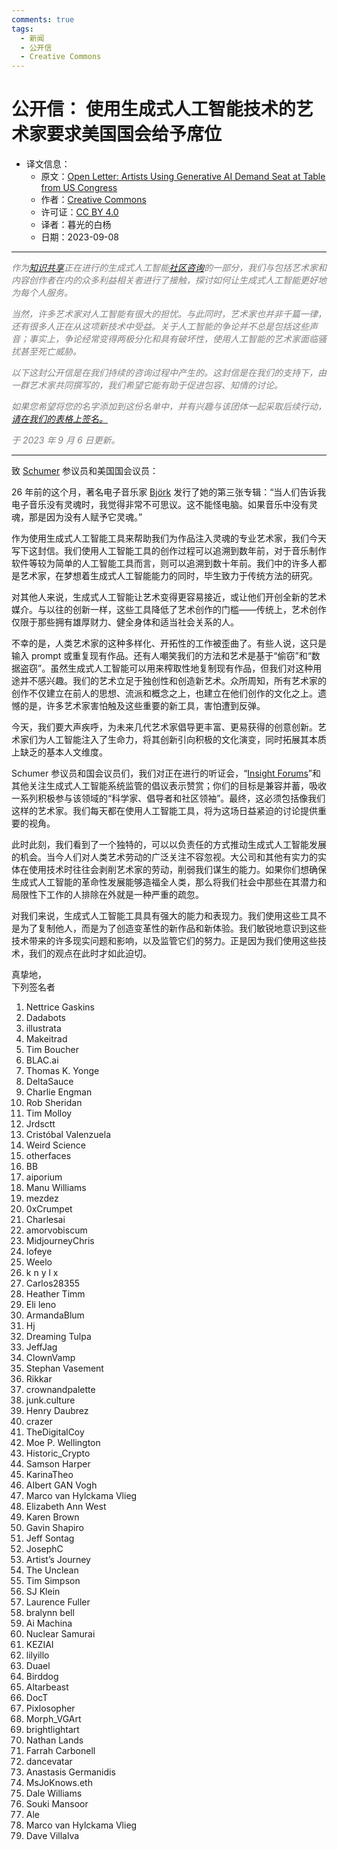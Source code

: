 ```yaml
---
comments: true
tags:
  - 新闻
  - 公开信
  - Creative Commons
---
```


# 公开信： 使用生成式人工智能技术的艺术家要求美国国会给予席位

- 译文信息：
    - 原文：[Open Letter: Artists Using Generative AI Demand Seat at Table from US Congress](https://creativecommons.org/about/program-areas/policy-advocacy-copyright-reform/open-letter-artists-using-generative-ai-demand-seat-at-table-from-us-congress/)
    - 作者：[Creative Commons](https://creativecommons.org)
    - 许可证：[CC BY 4.0](https://creativecommons.org/licenses/by/4.0/)
    - 译者：暮光的白杨
    - 日期：2023-09-08

----

<p style="color:grey;"><em>作为<a href="https://creativecommons.org">知识共享</a>正在进行的生成式人工智能<a href="https://creativecommons.org/tag/ai/">社区咨询</a>的一部分，我们与包括艺术家和内容创作者在内的众多利益相关者进行了接触，探讨如何让生成式人工智能更好地为每个人服务。</em></p>

<p style="color:grey;"><em>当然，许多艺术家对人工智能有很大的担忧。与此同时，艺术家也并非千篇一律，还有很多人正在从这项新技术中受益。关于人工智能的争论并不总是包括这些声音；事实上，争论经常变得两极分化和具有破坏性，使用人工智能的艺术家面临骚扰甚至死亡威胁。</em></p>

<p style="color:grey;"><em>以下这封公开信是在我们持续的咨询过程中产生的。这封信是在我们的支持下，由一群艺术家共同撰写的，我们希望它能有助于促进包容、知情的讨论。</em></p>

<p style="color:grey;"><em>如果您希望将您的名字添加到这份名单中，并有兴趣与该团体一起采取后续行动，<a href="https://docs.google.com/forms/d/e/1FAIpQLSewdpe-W8IeRLyiToQtF4NeNWFN-dMUETe7GGB8ekCPGnlojw/viewform">请在我们的表格上签名。</a></em></p>

<p style="color:grey;"><em>于 2023 年 9 月 6 日更新。</em></p>

----

致 [Schumer] 参议员和美国国会议员：

26 年前的这个月，著名电子音乐家 [Björk] 发行了她的第三张专辑：“当人们告诉我电子音乐没有灵魂时，我觉得非常不可思议。这不能怪电脑。如果音乐中没有灵魂，那是因为没有人赋予它灵魂。”

[Björk]: https://en.wikipedia.org/wiki/Bj%C3%B6rk
[Schumer]: https://en.wikipedia.org/wiki/Chuck_Schumer

作为使用生成式人工智能工具来帮助我们为作品注入灵魂的专业艺术家，我们今天写下这封信。我们使用人工智能工具的创作过程可以追溯到数年前，对于音乐制作软件等较为简单的人工智能工具而言，则可以追溯到数十年前。我们中的许多人都是艺术家，在梦想着生成式人工智能能力的同时，毕生致力于传统方法的研究。

对其他人来说，生成式人工智能让艺术变得更容易接近，或让他们开创全新的艺术媒介。与以往的创新一样，这些工具降低了艺术创作的门槛——传统上，艺术创作仅限于那些拥有雄厚财力、健全身体和适当社会关系的人。

不幸的是，人类艺术家的这种多样化、开拓性的工作被歪曲了。有些人说，这只是输入 prompt 或重复现有作品。还有人嘲笑我们的方法和艺术是基于“偷窃”和“数据盗窃”。虽然生成式人工智能可以用来榨取性地复制现有作品，但我们对这种用途并不感兴趣。我们的艺术立足于独创性和创造新艺术。众所周知，所有艺术家的创作不仅建立在前人的思想、流派和概念之上，也建立在他们创作的文化之上。遗憾的是，许多艺术家害怕触及这些重要的新工具，害怕遭到反弹。

今天，我们要大声疾呼，为未来几代艺术家倡导更丰富、更易获得的创意创新。艺术家们为人工智能注入了生命力，将其创新引向积极的文化演变，同时拓展其本质上缺乏的基本人文维度。

Schumer 参议员和国会议员们，我们对正在进行的听证会，“[Insight Forums]”和其他关注生成式人工智能系统监管的倡议表示赞赏；你们的目标是兼容并蓄，吸收一系列积极参与该领域的“科学家、倡导者和社区领袖”。最终，这必须包括像我们这样的艺术家。我们每天都在使用人工智能工具，将为这场日益紧迫的讨论提供重要的视角。

[Insight Forums]: https://www.democrats.senate.gov/news/press-releases/majority-leader-schumer-delivers-remarks-to-launch-safe-innovation-framework-for-artificial-intelligence-at-csis

此时此刻，我们看到了一个独特的，可以以负责任的方式推动生成式人工智能发展的机会。当今人们对人类艺术劳动的广泛关注不容忽视。大公司和其他有实力的实体在使用技术时往往会剥削艺术家的劳动，削弱我们谋生的能力。如果你们想确保生成式人工智能的革命性发展能够造福全人类，那么将我们社会中那些在其潜力和局限性下工作的人排除在外就是一种严重的疏忽。

对我们来说，生成式人工智能工具具有强大的能力和表现力。我们使用这些工具不是为了复制他人，而是为了创造变革性的新作品和新体验。我们敏锐地意识到这些技术带来的许多现实问题和影响，以及监管它们的努力。正是因为我们使用这些技术，我们的观点在此时才如此迫切。

真挚地，<br />
下列签名者

1. Nettrice Gaskins
2. Dadabots
3. illustrata
4. Makeitrad
5. Tim Boucher
6. BLAC.ai
7. Thomas K. Yonge
8. DeltaSauce
9. Charlie Engman
10. Rob Sheridan
11. Tim Molloy
12. Jrdsctt
13. Cristóbal Valenzuela
14. Weird Science
15. otherfaces
16. BB
17. aiporium
18. Manu Williams
19. mezdez
20. 0xCrumpet
21. Charlesai
22. amorvobiscum
23. MidjourneyChris
24. Iofeye
25. Weelo
26. k n y l x
27. Carlos28355
28. Heather Timm
29. Eli leno
30. ArmandaBlum
31. Hj
32. Dreaming Tulpa
33. JeffJag
34. ClownVamp
35. Stephan Vasement
36. Rikkar
37. crownandpalette
38. junk.culture
39. Henry Daubrez
40. crazer
41. TheDigitalCoy
42. Moe P. Wellington
43. Historic_Crypto
44. Samson Harper
45. KarinaTheo
46. AIbert GAN Vogh
47. Marco van Hylckama Vlieg
48. Elizabeth Ann West
49. Karen Brown
50. Gavin Shapiro
51. Jeff Sontag
52. JosephC
53. Artist’s Journey
54. The Unclean
55. Tim Simpson
56. SJ Klein
57. Laurence Fuller
58. bralynn bell
59. Ai Machina
60. Nuclear Samurai
61. KEZIAI
62. lilyillo
63. Duael
64. Birddog
65. Altarbeast
66. DocT
67. Pixlosopher
68. Morph_VGArt
69. brightlightart
70. Nathan Lands
71. Farrah Carbonell
72. dancevatar
73. Anastasis Germanidis
74. MsJoKnows.eth
75. Dale Williams
76. Souki Mansoor
77. Ale
78. Marco van Hylckama Vlieg
79. Dave Villalva